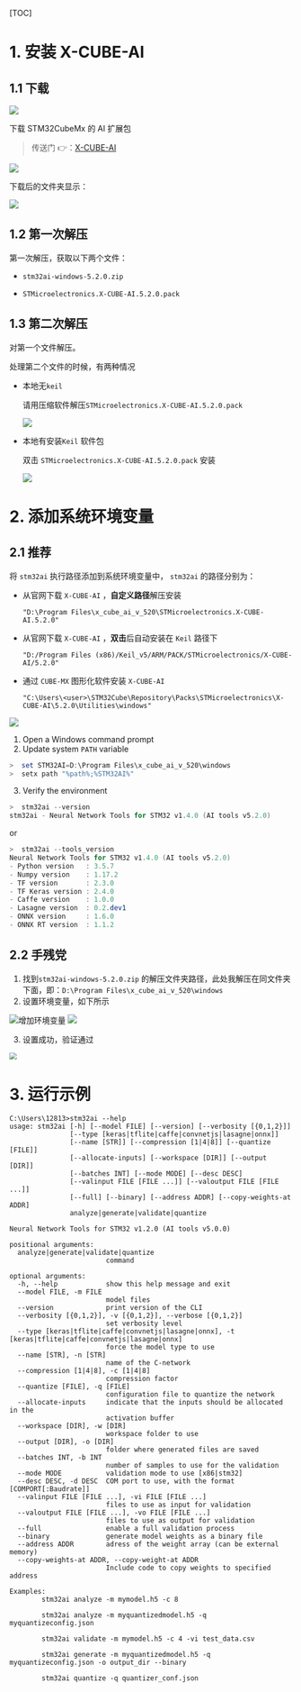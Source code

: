 [TOC]

# 1. 安装 X-CUBE-AI

## 1.1 下载 

![](https://gitee.com/lebhoryi/PicGoPictureBed/raw/master/img/20201210165153.png)

下载 STM32CubeMx 的 AI 扩展包

> 传送门 👉：[X-CUBE-AI](https://www.st.com/zh/embedded-software/x-cube-ai.html)

![](https://gitee.com/lebhoryi/PicGoPictureBed/raw/master/img/20201021163736.png)

下载后的文件夹显示：

![](https://gitee.com/lebhoryi/PicGoPictureBed/raw/master/img/20201210165303.png)

## 1.2 第一次解压

第一次解压，获取以下两个文件：

- `stm32ai-windows-5.2.0.zip`

- `STMicroelectronics.X-CUBE-AI.5.2.0.pack`

## 1.3 第二次解压
对第一个文件解压。

处理第二个文件的时候，有两种情况

- 本地无`keil`

  请用压缩软件解压`STMicroelectronics.X-CUBE-AI.5.2.0.pack`

  ![](https://gitee.com/lebhoryi/PicGoPictureBed/raw/master/img/20201210165936.png)

- 本地有安装`Keil` 软件包

  双击 `STMicroelectronics.X-CUBE-AI.5.2.0.pack` 安装

  ![](https://gitee.com/lebhoryi/PicGoPictureBed/raw/master/img/20201021170726.png)

# 2. 添加系统环境变量

## 2.1 推荐

将 `stm32ai` 执行路径添加到系统环境变量中， `stm32ai` 的路径分别为：

- 从官网下载 `X-CUBE-AI` ，**自定义路径**解压安装

  `"D:\Program Files\x_cube_ai_v_520\STMicroelectronics.X-CUBE-AI.5.2.0"`

- 从官网下载 `X-CUBE-AI` ，**双击**后自动安装在 `Keil` 路径下

  `"D:/Program Files (x86)/Keil_v5/ARM/PACK/STMicroelectronics/X-CUBE-AI/5.2.0"`

- 通过 `CUBE-MX` 图形化软件安装 `X-CUBE-AI`

  ```
  "C:\Users\<user>\STM32Cube\Repository\Packs\STMicroelectronics\X-CUBE-AI\5.2.0\Utilities\windows"
  ```

![](https://gitee.com/lebhoryi/PicGoPictureBed/raw/master/img/20201211120518.png)

1. Open a Windows command prompt
2. Update system `PATH` variable

```powershell
>  set STM32AI=D:\Program Files\x_cube_ai_v_520\windows
>  setx path "%path%;%STM32AI%"
```

3. Verify the environment

```powershell
>  stm32ai --version
stm32ai - Neural Network Tools for STM32 v1.4.0 (AI tools v5.2.0)
```

or

```powershell
>  stm32ai --tools_version
Neural Network Tools for STM32 v1.4.0 (AI tools v5.2.0)
- Python version   : 3.5.7
- Numpy version    : 1.17.2
- TF version       : 2.3.0
- TF Keras version : 2.4.0
- Caffe version    : 1.0.0
- Lasagne version  : 0.2.dev1
- ONNX version     : 1.6.0
- ONNX RT version  : 1.1.2
```

## 2.2 手残党

1. 找到`stm32ai-windows-5.2.0.zip` 的解压文件夹路径，此处我解压在同文件夹下面，即：`D:\Program Files\x_cube_ai_v_520\windows`
2. 设置环境变量，如下所示

<img src="https://gitee.com/lebhoryi/PicGoPictureBed/raw/master/img/20200827110942.png" alt="增加环境变量" style="zoom:100%;" />

<img src="https://gitee.com/lebhoryi/PicGoPictureBed/raw/master/img/20201021173618.png" style="zoom:100%;" />

3. 设置成功，验证通过

<img src="https://gitee.com/lebhoryi/PicGoPictureBed/raw/master/img/20201021173101.png" style="zoom: 80%;" />

# 3. 运行示例

```shell
C:\Users\12813>stm32ai --help
usage: stm32ai [-h] [--model FILE] [--version] [--verbosity [{0,1,2}]]
               [--type [keras|tflite|caffe|convnetjs|lasagne|onnx]]
               [--name [STR]] [--compression [1|4|8]] [--quantize [FILE]]
               [--allocate-inputs] [--workspace [DIR]] [--output [DIR]]
               [--batches INT] [--mode MODE] [--desc DESC]
               [--valinput FILE [FILE ...]] [--valoutput FILE [FILE ...]]
               [--full] [--binary] [--address ADDR] [--copy-weights-at ADDR]
               analyze|generate|validate|quantize

Neural Network Tools for STM32 v1.2.0 (AI tools v5.0.0)

positional arguments:
  analyze|generate|validate|quantize
                        command

optional arguments:
  -h, --help            show this help message and exit
  --model FILE, -m FILE
                        model files
  --version             print version of the CLI
  --verbosity [{0,1,2}], -v [{0,1,2}], --verbose [{0,1,2}]
                        set verbosity level
  --type [keras|tflite|caffe|convnetjs|lasagne|onnx], -t [keras|tflite|caffe|convnetjs|lasagne|onnx]
                        force the model type to use
  --name [STR], -n [STR]
                        name of the C-network
  --compression [1|4|8], -c [1|4|8]
                        compression factor
  --quantize [FILE], -q [FILE]
                        configuration file to quantize the network
  --allocate-inputs     indicate that the inputs should be allocated in the
                        activation buffer
  --workspace [DIR], -w [DIR]
                        workspace folder to use
  --output [DIR], -o [DIR]
                        folder where generated files are saved
  --batches INT, -b INT
                        number of samples to use for the validation
  --mode MODE           validation mode to use [x86|stm32]
  --desc DESC, -d DESC  COM port to use, with the format [COMPORT[:Baudrate]]
  --valinput FILE [FILE ...], -vi FILE [FILE ...]
                        files to use as input for validation
  --valoutput FILE [FILE ...], -vo FILE [FILE ...]
                        files to use as output for validation
  --full                enable a full validation process
  --binary              generate model weights as a binary file
  --address ADDR        adress of the weight array (can be external memory)
  --copy-weights-at ADDR, --copy-weight-at ADDR
                        Include code to copy weights to specified address

Examples:
        stm32ai analyze -m mymodel.h5 -c 8

        stm32ai analyze -m myquantizedmodel.h5 -q myquantizeconfig.json

        stm32ai validate -m mymodel.h5 -c 4 -vi test_data.csv

        stm32ai generate -m myquantizedmodel.h5 -q myquantizeconfig.json -o output_dir --binary

        stm32ai quantize -q quantizer_conf.json
```
